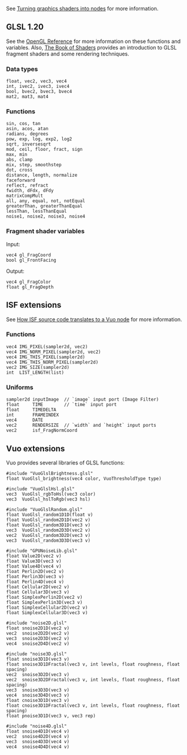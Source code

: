 See [Turning graphics shaders into nodes](https://doc.vuo.org/latest/manual/turning-graphics-shaders-into-nodes.xhtml) for more information.

## GLSL 1.20

See the [OpenGL Reference](https://www.khronos.org/registry/OpenGL-Refpages/gl4/) for more information on these functions and variables.  Also, [The Book of Shaders](https://thebookofshaders.com/) provides an introduction to GLSL fragment shaders and some rendering techniques.

### Data types

    float, vec2, vec3, vec4
    int, ivec2, ivec3, ivec4
    bool, bvec2, bvec3, bvec4
    mat2, mat3, mat4

### Functions

    sin, cos, tan
    asin, acos, atan
    radians, degrees
    pow, exp, log, exp2, log2
    sqrt, inversesqrt
    mod, ceil, floor, fract, sign
    max, min
    abs, clamp
    mix, step, smoothstep
    dot, cross
    distance, length, normalize
    faceforward
    reflect, refract
    fwidth, dFdx, dFdy
    matrixCompMult
    all, any, equal, not, notEqual
    greaterThan, greaterThanEqual
    lessThan, lessThanEqual
    noise1, noise2, noise3, noise4

### Fragment shader variables

Input:

    vec4 gl_FragCoord
    bool gl_FrontFacing

Output:

    vec4 gl_FragColor
    float gl_FragDepth

## ISF extensions

See [How ISF source code translates to a Vuo node](https://doc.vuo.org/latest/manual/how-isf-source-code-translates-to-a-vuo-node.xhtml) for more information.

### Functions

    vec4 IMG_PIXEL(sampler2d, vec2)
    vec4 IMG_NORM_PIXEL(sampler2d, vec2)
    vec4 IMG_THIS_PIXEL(sampler2d)
    vec4 IMG_THIS_NORM_PIXEL(sampler2d)
    vec2 IMG_SIZE(sampler2d)
    int  LIST_LENGTH(list)

### Uniforms

    sampler2d inputImage  // `image` input port (Image Filter)
    float     TIME        // `time` input port
    float     TIMEDELTA
    int       FRAMEINDEX
    vec4      DATE
    vec2      RENDERSIZE  // `width` and `height` input ports
    vec2      isf_FragNormCoord

## Vuo extensions

Vuo provides several libraries of GLSL functions:

    #include "VuoGlslBrightness.glsl"
    float VuoGlsl_brightness(vec4 color, VuoThresholdType type)

    #include "VuoGlslHsl.glsl"
    vec3  VuoGlsl_rgbToHsl(vec3 color)
    vec3  VuoGlsl_hslToRgb(vec3 hsl)

    #include "VuoGlslRandom.glsl"
    float VuoGlsl_random1D1D(float v)
    float VuoGlsl_random2D1D(vec2 v)
    float VuoGlsl_random3D1D(vec3 v)
    vec3  VuoGlsl_random2D3D(vec2 v)
    vec2  VuoGlsl_random3D2D(vec3 v)
    vec3  VuoGlsl_random3D3D(vec3 v)

    #include "GPUNoiseLib.glsl"
    float Value2D(vec2 v)
    float Value3D(vec3 v)
    float Value4D(vec4 v)
    float Perlin2D(vec2 v)
    float Perlin3D(vec3 v)
    float Perlin4D(vec4 v)
    float Cellular2D(vec2 v)
    float Cellular3D(vec3 v)
    float SimplexPerlin2D(vec2 v)
    float SimplexPerlin3D(vec3 v)
    float SimplexCellular2D(vec2 v)
    float SimplexCellular3D(vec3 v)

    #include "noise2D.glsl"
    float snoise2D1D(vec2 v)
    vec2  snoise2D2D(vec2 v)
    vec3  snoise2D3D(vec2 v)
    vec4  snoise2D4D(vec2 v)

    #include "noise3D.glsl"
    float snoise3D1D(vec3 v)
    float snoise3D1DFractal(vec3 v, int levels, float roughness, float spacing)
    vec2  snoise3D2D(vec3 v)
    vec2  snoise3D2DFractal(vec3 v, int levels, float roughness, float spacing)
    vec3  snoise3D3D(vec3 v)
    vec4  snoise3D4D(vec3 v)
    float cnoise3D1D(vec3 v)
    float cnoise3D1DFractal(vec3 v, int levels, float roughness, float spacing)
    float pnoise3D1D(vec3 v, vec3 rep)

    #include "noise4D.glsl"
    float snoise4D1D(vec4 v)
    vec2  snoise4D2D(vec4 v)
    vec3  snoise4D3D(vec4 v)
    vec4  snoise4D4D(vec4 v)
